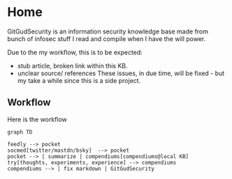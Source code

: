 # Home
GitGudSecurity is an information security knowledge base made from bunch of infosec stuff I read and compile when I have the will power.

Due to the my workflow, this is to be expected:
- stub article, broken link within this KB. 
- unclear source/ references
These issues, in due time, will be fixed - but my take a while since this is a side project.

## Workflow

Here is the workflow

```mermaid
graph TD

feedly --> pocket
socmed[twitter/mastdn/bsky]  --> pocket
pocket --> | summarize | compendiums[compendiums@local KB] 
try[thoughts, experiments, experience] --> compendiums 
compendiums --> | fix markdown | GitGudSecurity
```
